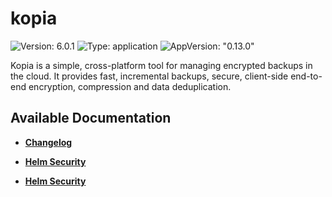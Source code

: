 # kopia

![Version: 6.0.1](https://img.shields.io/badge/Version-6.0.1-informational?style=flat-square) ![Type: application](https://img.shields.io/badge/Type-application-informational?style=flat-square) ![AppVersion: "0.13.0"](https://img.shields.io/badge/AppVersion-"0.13.0"-informational?style=flat-square)

Kopia is a simple, cross-platform tool for managing encrypted backups in the cloud. It provides fast, incremental backups, secure, client-side end-to-end encryption, compression and data deduplication.

## Available Documentation

- [**Changelog**](CHANGELOG)

- [**Helm Security**](container-security)

- [**Helm Security**](helm-security)

